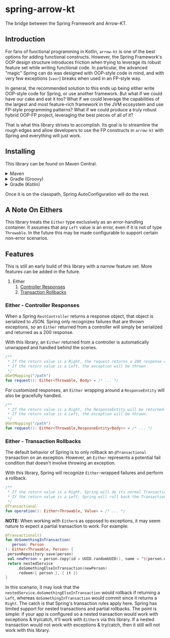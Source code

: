 # spring-arrow-kt

The bridge between the Spring Framework and Arrow-KT.

## Introduction

For fans of functional programming in Kotlin, `arrow-kt` is one of the best options for adding functional constructs. However, the Spring Framework's OOP design structure introduces friction when trying to leverage its robust feature set while writing functional code. In particular, the advanced "magic" Spring can do was designed with OOP-style code in mind, and with very few exceptions (`vavr`) breaks when used in an FP-style way.

In general, the recommended solution to this ends up being either write OOP-style code for Spring, or use another framework. But what if we could have our cake and eat it too? What if we could leverage the capabilities of the largest and most feature-rich framework in the JVM ecosystem and use FP-style programming patterns? What if we could produce a truly robust hybrid OOP-FP project, leveraging the best pieces of all of it?

That is what this library strives to accomplish. Its goal is to streamline the rough edges and allow developers to use the FP constructs in `arrow-kt` with Spring and everything will just work.

## Installing

This library can be found on Maven Central.

<details>
<summary>Maven</summary>

```xml
<dependency>
    <groupId>io.github.craigmiller160</groupId>
    <artifactId>spring-arrow-kt</artifactId>
    <version>1.0.0</version>
</dependency>
```

</details>
<details>
<summary>Gradle (Groovy)</summary>

```groovy
implementation 'io.github.craigmiller160:spring-arrow-kt:1.0.0'
```

</details>
<details>
<summary>Gradle (Kotlin)</summary>

```kotlin
implementation("io.github.craigmiller160:spring-arrow-kt:1.0.0")
```

</details>

Once it is on the classpath, Spring AutoConfiguration will do the rest.

## A Note On Eithers

This library treats the `Either` type exclusively as an error-handling container. It assumes that any `Left` value is an error, even if it is not of type `Throwable`. In the future this may be made configurable to support certain non-error scenarios.

## Features

This is still an early build of this library with a narrow feature set. More features can be added in the future.

1. Either
   1. [Controller Responses](#either---controller-responses)
   2. [Transaction Rollbacks](#either---transaction-rollbacks)

### Either - Controller Responses

When a Spring `RestController` returns a response object, that object is serialized to JSON. Spring only recognizes failures that are thrown exceptions, so an `Either` returned from a controller will simply be serialized and returned as a 200 response.

With this library, an `Either` returned from a controller is automatically unwrapped and handled behind the scenes.

```kotlin
/**
 * If the return value is a Right, the request returns a 200 response with the value of Body
 * If the return value is a Left, the exception will be thrown
 */
@GetMapping("/path")
fun request(): Either<Throwable, Body> = /* ... */
```

For customized responses, an `Either` wrapping around a `ResponseEntity` will also be gracefully handled.

```kotlin
/**
 * If the return value is a Right, the ResponseEntity will be returned.
 * If the return value is a Left, the exception will be thrown.
 */
@GetMapping("/path")
fun request(): Either<Throwable,ResposneEntity<Body>> = /* ... */
```

### Either - Transaction Rollbacks

The default behavior of Spring is to only rollback an `@Transactional` transaction on an exception. However, an `Either` represents a potential fail condition that doesn't involve throwing an exception.

With this library, Spring will recognize `Either`-wrapped failures and perform a rollback.

```kotlin
/**
 * If the return value is a Right, Spring will do its normal Transactional behavior.
 * If the return value is a Left, Spring will roll back the Transaction.
 */
@Transactional
fun operation(): Either<Throwable, Value> = /* ... */
```

**NOTE:** When working with `Either`s as opposed to exceptions, it may seem nature to expect a partial transaction to work. For example:

```kotlin
@Transactional()
fun doSomethingInTransaction(
   person: Person
): Either<Throwable, Person> {
 personRepository.save(person)
 val newPerson = person.copy(id = UUID.randomUUID(), name = "${person.name}-2")
 return nestedService
     .doSomethingElseInTransaction(newPerson)
     .redeem({ person }, { it })
}
```

In this scenario, it may look that the `nestedService.doSomethingElseInTransaction` would rollback if returning a `Left`, whereas `doSomethingInTransaction` would commit since it returns a `Right`. The catch is that Spring's transaction rules apply here. Spring has limited support for nested transactions and partial rollbacks. The point is simple: if your app is configured so a nested transaction would work with exceptions & try/catch, it'll work with `Either`s via this library. If a nested transaction would not work with exceptions & try/catch, then it still will not work with this library.